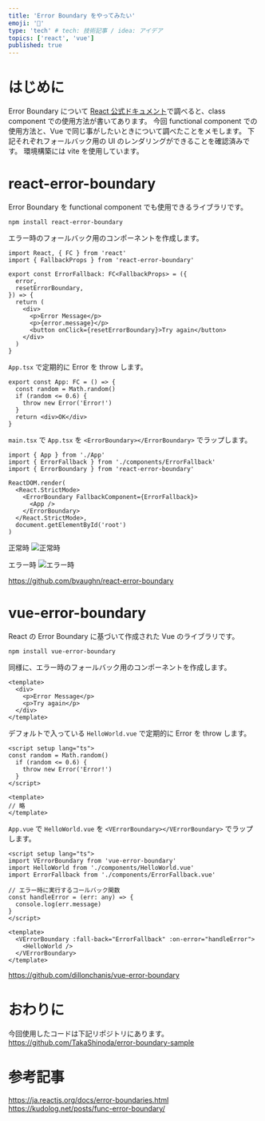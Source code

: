 ```yaml
---
title: 'Error Boundary をやってみたい'
emoji: '🔧'
type: 'tech' # tech: 技術記事 / idea: アイデア
topics: ['react', 'vue']
published: true
---
```


# はじめに

Error Boundary について [React 公式ドキュメント](https://ja.reactjs.org/docs/error-boundaries.html)で調べると、class component での使用方法が書いてあります。
今回 functional component での使用方法と、Vue で同じ事がしたいときについて調べたことをメモします。
下記それぞれフォールバック用の UI のレンダリングができることを確認済みです。
環境構築には vite を使用しています。

# react-error-boundary

Error Boundary を functional component でも使用できるライブラリです。

```
npm install react-error-boundary
```

エラー時のフォールバック用のコンポーネントを作成します。

```tsx: ErrorFallback.tsx
import React, { FC } from 'react'
import { FallbackProps } from 'react-error-boundary'

export const ErrorFallback: FC<FallbackProps> = ({
  error,
  resetErrorBoundary,
}) => {
  return (
    <div>
      <p>Error Message</p>
      <p>{error.message}</p>
      <button onClick={resetErrorBoundary}>Try again</button>
    </div>
  )
}
```

`App.tsx` で定期的に Error を throw します。

```tsx: App.tsx
export const App: FC = () => {
  const random = Math.random()
  if (random <= 0.6) {
    throw new Error('Error!')
  }
  return <div>OK</div>
}
```

`main.tsx` で `App.tsx` を `<ErrorBoundary></ErrorBoundary>` でラップします。

```tsx: main.tsx
import { App } from './App'
import { ErrorFallback } from './components/ErrorFallback'
import { ErrorBoundary } from 'react-error-boundary'

ReactDOM.render(
  <React.StrictMode>
    <ErrorBoundary FallbackComponent={ErrorFallback}>
      <App />
    </ErrorBoundary>
  </React.StrictMode>,
  document.getElementById('root')
)
```

正常時
![正常時](https://storage.googleapis.com/zenn-user-upload/b24901cb6878-20220228.png)

エラー時
![エラー時](https://storage.googleapis.com/zenn-user-upload/cefc8dc12252-20220228.png)

https://github.com/bvaughn/react-error-boundary

# vue-error-boundary

React の Error Boundary に基づいて作成された Vue のライブラリです。

```
npm install vue-error-boundary
```

同様に、エラー時のフォールバック用のコンポーネントを作成します。

```javascript: ErrorFallback.vue
<template>
  <div>
    <p>Error Message</p>
    <p>Try again</p>
  </div>
</template>
```

デフォルトで入っている `HelloWorld.vue` で定期的に Error を throw します。

```javascript: HelloWorld.vue
<script setup lang="ts">
const random = Math.random()
  if (random <= 0.6) {
    throw new Error('Error!')
  }
</script>

<template>
// 略
</template>
```

`App.vue` で `HelloWorld.vue` を `<VErrorBoundary></VErrorBoundary>` でラップします。

```javascript: App.vue
<script setup lang="ts">
import VErrorBoundary from 'vue-error-boundary'
import HelloWorld from './components/HelloWorld.vue'
import ErrorFallback from './components/ErrorFallback.vue'

// エラー時に実行するコールバック関数
const handleError = (err: any) => {
  console.log(err.message)
}
</script>

<template>
  <VErrorBoundary :fall-back="ErrorFallback" :on-error="handleError">
    <HelloWorld />
  </VErrorBoundary>
</template>
```

https://github.com/dillonchanis/vue-error-boundary

# おわりに

今回使用したコードは下記リポジトリにあります。
https://github.com/TakaShinoda/error-boundary-sample

# 参考記事

https://ja.reactjs.org/docs/error-boundaries.html
https://kudolog.net/posts/func-error-boundary/
